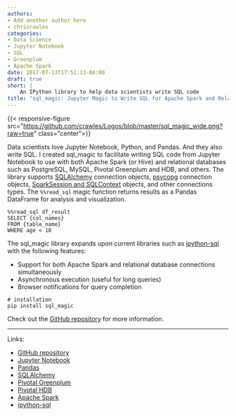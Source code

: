 ```yaml
---
authors:
- Add another author here
- chrisrawles
categories:
- Data Science
- Jupyter Notebook
- SQL
- Greenplum
- Apache Spark
date: 2017-07-13T17:51:13-04:00
draft: true
short: |
    An IPython library to help data scientists write SQL code
title: "sql_magic: Jupyter Magic to Write SQL for Apache Spark and Relational Databases"
---
```


{{< responsive-figure src="https://github.com/crawles/Logos/blob/master/sql_magic_wide.png?raw=true" class="center">}}

Data scientists love Jupyter Notebook, Python, and Pandas. And they also write SQL. I created sql_magic to facilitate writing SQL code from Jupyter Notebook to use with both Apache Spark (or Hive) and relational databases such as PostgreSQL, MySQL, Pivotal Greenplum and HDB, and others. The library supports [SQLAlchemy](https://www.sqlalchemy.org/) connection objects, [psycopg](http://initd.org/psycopg/) connection objects, [SparkSession and SQLContext](https://docs.databricks.com/spark/latest/gentle-introduction/sparksession.html) objects, and other connections types. The `%%read_sql` magic function returns results as a Pandas DataFrame for analysis and visualization. 


~~~
%%read_sql df_result
SELECT {col_names}
FROM {table_name}
WHERE age < 10
~~~


The sql_magic library expands upon current libraries such as [ipython-sql](https://github.com/catherinedevlin/ipython-sql) with the following features: 

* Support for both Apache Spark and relational database connections simultaneously
* Asynchronous execution (useful for long queries)
* Browser notifications for query completion

~~~
# installation
pip install sql_magic
~~~

Check out the [GitHub repository](https://github.com/pivotal/sql_magic) for more information.

---

Links:

* [GitHub repository](https://github.com/pivotal/sql_magic)
* [Jupyter Notebook](http://jupyter.org/)
* [Pandas](http://pandas.pydata.org/)
* [SQLAlchemy](https://www.sqlalchemy.org/)
* [Pivotal Greenplum](https://pivotal.io/pivotal-greenplum)
* [Pivotal HDB](https://pivotal.io/pivotal-hdb)
* [Apache Spark](http://spark.apache.org/)
* [ipython-sql](https://github.com/catherinedevlin/ipython-sql)
